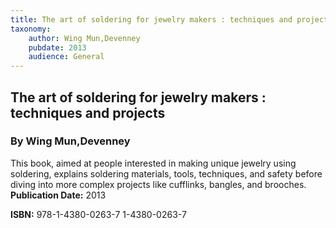```yaml
---
title: The art of soldering for jewelry makers : techniques and projects
taxonomy:
	author: Wing Mun,Devenney
	pubdate: 2013
	audience: General
---
```

## The art of soldering for jewelry makers : techniques and projects
### By Wing Mun,Devenney

This book, aimed at people interested in making unique jewelry using soldering,  explains soldering materials, tools, techniques, and safety before diving into more complex projects like cufflinks, bangles, and brooches.
**Publication Date:** 2013

**ISBN:** 978-1-4380-0263-7 1-4380-0263-7